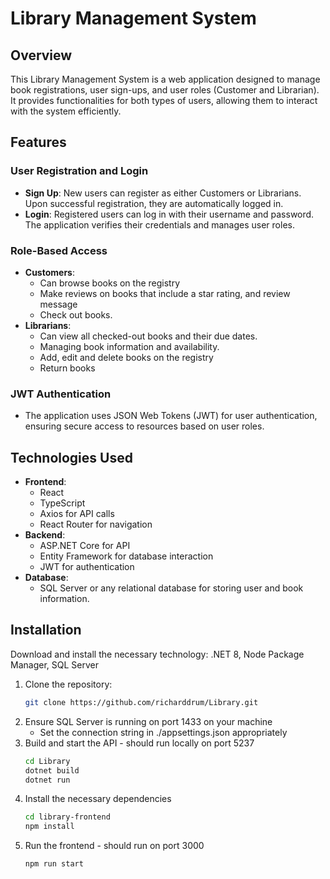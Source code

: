 # Library Management System

## Overview

This Library Management System is a web application designed to manage book registrations, user sign-ups, and user roles (Customer and Librarian). It provides functionalities for both types of users, allowing them to interact with the system efficiently.

## Features

### User Registration and Login

- **Sign Up**: New users can register as either Customers or Librarians. Upon successful registration, they are automatically logged in.
- **Login**: Registered users can log in with their username and password. The application verifies their credentials and manages user roles.

### Role-Based Access

- **Customers**: 
  - Can browse books on the registry
  - Make reviews on books that include a star rating, and review message
  - Check out books.
- **Librarians**: 
  - Can view all checked-out books and their due dates.
  - Managing book information and availability.
  - Add, edit and delete books on the registry
  - Return books
  
### JWT Authentication

- The application uses JSON Web Tokens (JWT) for user authentication, ensuring secure access to resources based on user roles.

## Technologies Used

- **Frontend**: 
  - React
  - TypeScript
  - Axios for API calls
  - React Router for navigation
- **Backend**: 
  - ASP.NET Core for API
  - Entity Framework for database interaction
  - JWT for authentication
- **Database**: 
  - SQL Server or any relational database for storing user and book information.

## Installation
Download and install the necessary technology: .NET 8, Node Package Manager, SQL Server

1. Clone the repository:
   ```bash
   git clone https://github.com/richarddrum/Library.git
2. Ensure SQL Server is running on port 1433 on your machine
    - Set the connection string in ./appsettings.json appropriately 
3. Build and start the API - should run locally on port 5237
   ```bash
   cd Library
   dotnet build
   dotnet run
4. Install the necessary dependencies
   ```bash
   cd library-frontend
   npm install
5. Run the frontend - should run on port 3000
   ```bash
   npm run start
